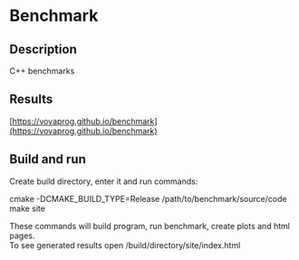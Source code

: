 Benchmark
=========

Description
-----------

C++ benchmarks

Results
-------

[https://vovaprog.github.io/benchmark](https://vovaprog.github.io/benchmark)

Build and run
-------------

Create build directory, enter it and run commands:<br/>

cmake -DCMAKE\_BUILD\_TYPE=Release /path/to/benchmark/source/code<br/>
make site<br/>

These commands will build program, run benchmark, create plots and html pages.<br/> 
To see generated results open /build/directory/site/index.html
